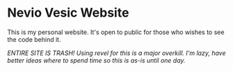 # Nevio Vesic Website

This is my personal website. It's open to public for those who wishes to see the code behind it.

*ENTIRE SITE IS TRASH! Using revel for this is a major overkill. I'm lazy, have better ideas where to spend time so this is as-is until one day.* 
